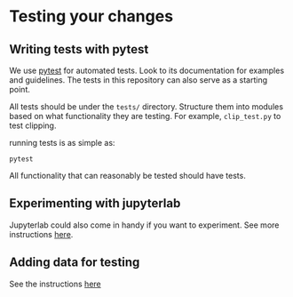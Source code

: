 # Testing your changes
## Writing tests with pytest
We use [pytest](https://docs.pytest.org/) for automated tests. Look to its documentation for examples and guidelines. The tests in this repository can also serve as a starting point.

All tests should be under the `tests/` directory. Structure them into modules based on what functionality they are testing. For example, `clip_test.py` to test clipping.

running tests is as simple as:

```console
pytest
```

All functionality that can reasonably be tested should have tests.

## Experimenting with jupyterlab
Jupyterlab could also come in handy if you want to experiment. See more instructions [here](./using_jupyterlab.md).

## Adding data for testing
See the instructions [here](./adding_data.md)
